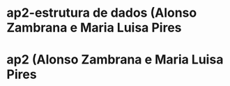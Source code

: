 # ap2-estrutura de dados (Alonso Zambrana e Maria Luisa Pires
# ap2 (Alonso Zambrana e Maria Luisa Pires
